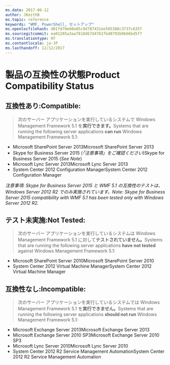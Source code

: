 ```yaml
---
ms.date: 2017-06-12
author: JKeithB
ms.topic: reference
keywords: "WMF, PowerShell, セットアップ"
ms.openlocfilehash: d01fd70e60e65c9d787431ee505388c3737c635f
ms.sourcegitcommit: ea01285a3aa7818d67d4761fbd8793b9b66bd5f7
ms.translationtype: HT
ms.contentlocale: ja-JP
ms.lasthandoff: 12/12/2017
---
```

# <a name="product-compatibility-status"></a><span data-ttu-id="c13f6-102">製品の互換性の状態</span><span class="sxs-lookup"><span data-stu-id="c13f6-102">Product Compatibility Status</span></span>

## <a name="compatible"></a><span data-ttu-id="c13f6-103">互換性あり:</span><span class="sxs-lookup"><span data-stu-id="c13f6-103">Compatible:</span></span>
> <span data-ttu-id="c13f6-104">次のサーバー アプリケーションを実行しているシステムで Windows Management Framework 5.1 を**実行できます。**</span><span class="sxs-lookup"><span data-stu-id="c13f6-104">Systems that are running the following server applications **can run** Windows Management Framework 5.1:</span></span>

- <span data-ttu-id="c13f6-105">Microsoft SharePoint Server 2013</span><span class="sxs-lookup"><span data-stu-id="c13f6-105">Microsoft SharePoint Server 2013</span></span>
- <span data-ttu-id="c13f6-106">Skype for Business Server 2015 (_「注意事項」をご確認ください_)</span><span class="sxs-lookup"><span data-stu-id="c13f6-106">Skype for Business Server 2015 (_See Note_)</span></span> 
- <span data-ttu-id="c13f6-107">Microsoft Lync Server 2013</span><span class="sxs-lookup"><span data-stu-id="c13f6-107">Microsoft Lync Server 2013</span></span>
- <span data-ttu-id="c13f6-108">System Center 2012 Configuration Manager</span><span class="sxs-lookup"><span data-stu-id="c13f6-108">System Center 2012 Configuration Manager</span></span>

<span data-ttu-id="c13f6-109">_注意事項: Skype for Business Server 2015 と WMF 5.1 の互換性のテストは、Windows Server 2012 R2 でのみ実施されています。_</span><span class="sxs-lookup"><span data-stu-id="c13f6-109">_Note: Skype for Business Server 2015 compatibility with WMF 5.1 has been tested only with Windows Server 2012 R2._</span></span> 

## <a name="not-tested"></a><span data-ttu-id="c13f6-110">テスト未実施:</span><span class="sxs-lookup"><span data-stu-id="c13f6-110">Not Tested:</span></span>
> <span data-ttu-id="c13f6-111">次のサーバー アプリケーションを実行しているシステムは Windows Management Framework 5.1 に対して**テストされていません。**</span><span class="sxs-lookup"><span data-stu-id="c13f6-111">Systems that are running the following server applications **have not tested** against Windows Management Framework 5.1:</span></span>

- <span data-ttu-id="c13f6-112">Microsoft SharePoint Server 2010</span><span class="sxs-lookup"><span data-stu-id="c13f6-112">Microsoft SharePoint Server 2010</span></span>
- <span data-ttu-id="c13f6-113">System Center 2012 Virtual Machine Manager</span><span class="sxs-lookup"><span data-stu-id="c13f6-113">System Center 2012 Virtual Machine Manager</span></span>

## <a name="incompatible"></a><span data-ttu-id="c13f6-114">互換性なし:</span><span class="sxs-lookup"><span data-stu-id="c13f6-114">Incompatible:</span></span>
> <span data-ttu-id="c13f6-115">次のサーバー アプリケーションを実行しているシステムでは Windows Management Framework 5.1 を**実行できません。**</span><span class="sxs-lookup"><span data-stu-id="c13f6-115">Systems that are running the following server applications **should not run** Windows Management Framework 5.1:</span></span>

- <span data-ttu-id="c13f6-116">Microsoft Exchange Server 2013</span><span class="sxs-lookup"><span data-stu-id="c13f6-116">Microsoft Exchange Server 2013</span></span>
- <span data-ttu-id="c13f6-117">Microsoft Exchange Server 2010 SP3</span><span class="sxs-lookup"><span data-stu-id="c13f6-117">Microsoft Exchange Server 2010 SP3</span></span>
- <span data-ttu-id="c13f6-118">Microsoft Lync Server 2010</span><span class="sxs-lookup"><span data-stu-id="c13f6-118">Microsoft Lync Server 2010</span></span>
- <span data-ttu-id="c13f6-119">System Center 2012 R2 Service Management Automation</span><span class="sxs-lookup"><span data-stu-id="c13f6-119">System Center 2012 R2 Service Management Automation</span></span>

